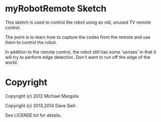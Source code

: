 myRobotRemote Sketch
====================

This sketch is used to control the robot using an old, unused TV remote control.

The point is to learn how to capture the codes from the remote and use them to
control the robot.

In addition to the remote control, the robot still has some 'senses' in that it 
will try to perform edge detection. Don't want to run off the edge of the world.

Copyright
=========

Copyright (c) 2012 Michael Margolis

Copyright (c) 2013,2014 Dave Sieh

See LICENSE.txt for details.
